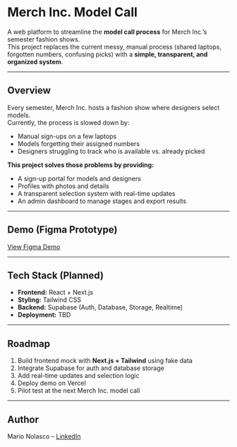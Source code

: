# Merch Inc. Model Call

A web platform to streamline the **model call process** for Merch Inc.’s semester fashion shows.  
This project replaces the current messy, manual process (shared laptops, forgotten numbers, confusing picks) with a **simple, transparent, and organized system**.

---

## Overview
Every semester, Merch Inc. hosts a fashion show where designers select models.  
Currently, the process is slowed down by:
- Manual sign-ups on a few laptops
- Models forgetting their assigned numbers
- Designers struggling to track who is available vs. already picked

**This project solves those problems by providing:**
- A sign-up portal for models and designers
- Profiles with photos and details
- A transparent selection system with real-time updates
- An admin dashboard to manage stages and export results

---

## Demo (Figma Prototype)
[View Figma Demo](https://www.figma.com/make/u88hRbZ6gWMlwZMvsHsQeu/Fashion-Show-Model-Call-Wireframes?node-id=0-1&t=NDNBv05NmcmsxZCM-1)

---

## Tech Stack (Planned)
- **Frontend:** React + Next.js  
- **Styling:** Tailwind CSS  
- **Backend:** Supabase (Auth, Database, Storage, Realtime)  
- **Deployment:** TBD  

---

## Roadmap
1. Build frontend mock with **Next.js + Tailwind** using fake data  
2. Integrate Supabase for auth and database storage  
3. Add real-time updates and selection logic  
4. Deploy demo on Vercel  
5. Pilot test at the next Merch Inc. model call  

---

## Author
Mario Nolasco – [LinkedIn](https://www.linkedin.com/in/marionolascocortez/)
